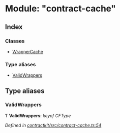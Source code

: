 # Module: "contract-cache"

## Index

### Classes

* [WrapperCache](../classes/_contract_cache_.wrappercache.md)

### Type aliases

* [ValidWrappers](_contract_cache_.md#validwrappers)

## Type aliases

###  ValidWrappers

Ƭ **ValidWrappers**: *keyof CFType*

*Defined in [contractkit/src/contract-cache.ts:54](https://github.com/celo-org/celo-monorepo/blob/master/packages/sdk/contractkit/src/contract-cache.ts#L54)*
